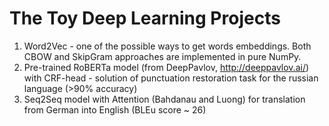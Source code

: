 # The Toy Deep Learning Projects

1) Word2Vec - one of the possible ways to get words embeddings. Both CBOW and SkipGram approaches are implemented in pure NumPy.
2) Pre-trained RoBERTa model (from DeepPavlov, http://deeppavlov.ai/) with CRF-head - solution of punctuation restoration task for the russian language (>90% accuracy)
3) Seq2Seq model with Attention (Bahdanau and Luong) for translation from German into English (BLEu score ~ 26)
